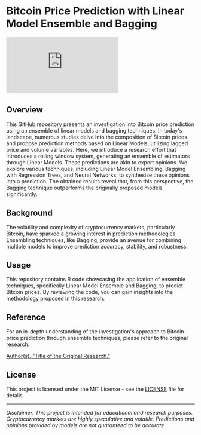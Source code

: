 # Bitcoin Price Prediction with Linear Model Ensemble and Bagging

![Bitcoin Logo](https://github.com/PabloMartinezAngerosa/Bitcoin-Price-Prediction-with-Linear-Model-Ensemble-and-Bagging/blob/main/Paper/paper.pdf)

## Overview

This GitHub repository presents an investigation into Bitcoin price prediction using an ensemble of linear models and bagging techniques. In today's landscape, numerous studies delve into the composition of Bitcoin prices and propose prediction methods based on Linear Models, utilizing lagged price and volume variables. Here, we introduce a research effort that introduces a rolling window system, generating an ensemble of estimators through Linear Models. These predictions are akin to expert opinions. We explore various techniques, including Linear Model Ensembling, Bagging with Regression Trees, and Neural Networks, to synthesize these opinions into a prediction. The obtained results reveal that, from this perspective, the Bagging technique outperforms the originally proposed models significantly.

## Background

The volatility and complexity of cryptocurrency markets, particularly Bitcoin, have sparked a growing interest in prediction methodologies. Ensembling techniques, like Bagging, provide an avenue for combining multiple models to improve prediction accuracy, stability, and robustness.

## Usage

This repository contains R code showcasing the application of ensemble techniques, specifically Linear Model Ensemble and Bagging, to predict Bitcoin prices. By reviewing the code, you can gain insights into the methodology proposed in this research.

## Reference

For an in-depth understanding of the investigation's approach to Bitcoin price prediction through ensemble techniques, please refer to the original research:

[Author(s). "Title of the Original Research."](link_to_original_research)

## License

This project is licensed under the MIT License - see the [LICENSE](LICENSE) file for details.

---

*Disclaimer: This project is intended for educational and research purposes. Cryptocurrency markets are highly speculative and volatile. Predictions and opinions provided by models are not guaranteed to be accurate.*

